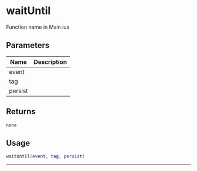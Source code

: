 # waitUntil

Function name in Main.lua

## Parameters

| Name    | Description |
| ------- | ----------- |
| event   |             |
| tag     |             |
| persist |             |

## Returns

`none`

## Usage

```lua
waitUntil(event, tag, persist)
```

---
